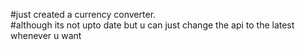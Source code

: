 #just created a currency converter.
<br>
#although its not upto date but u can just change the api to the latest whenever u want